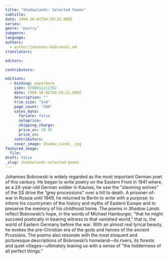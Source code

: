 ```yaml
---
title: "Shadowlands: Selected Poems"
subtitle:
date: 1994-10-01T04:59:22.000Z
series:
genre: "poetry"
subgenre:
language:
authors:
  - author/johannes-bobrowski.md
translators:

editors:

contributors:

editions:
  - binding: paperback
    isbn: 9780811212762
    date: 1994-10-01T04:59:22.000Z
    description: ""
    trim_size: "5x8"
    page_count: "208"
    sales_data:
      forsale: false
      saleprice:
      shipping_charge:
      price_us: 10.95
      price_cn:
    contributors:
    cover_image: Shadow_Lands_.jpg
featured_image:
  file:
draft: false
_slug: shadowlands-selected-poems
---
```


Johannes Bobrowski is widely regarded as the most important German poet of this century. He began to write poetry on the Eastern Front in 1941 where, as a 24-year-old German soldier in Kaunas, he saw the "slavering wolves” of the SS drive the “grey processions" over a hill to death. A prisoner-of-war in Russia until 1949, he returned to Berlin to write with a purpose: to inform his countrymen of the history and myths of Eastern Europe and to preserve the memory of his childhood home. The poems in _Shadow Lands_ reflect Bobrowski’s hope, in the words of Michael Hamburger, "that he might succeed poetically in bearing witness to that vanished world," that is, the world of Eastern Germany before the war. With an almost real lyrical beauty, he evokes the pre-Christian era of the gods and heroes of the ancient Prussians. The poems also resonate with the most eloquent and picturesque descriptions of Bobrowski’s homeland––its rivers, its forests and quiet villages––ultimately leaving us with a sense of "the hiddenness of all perfect things.”

